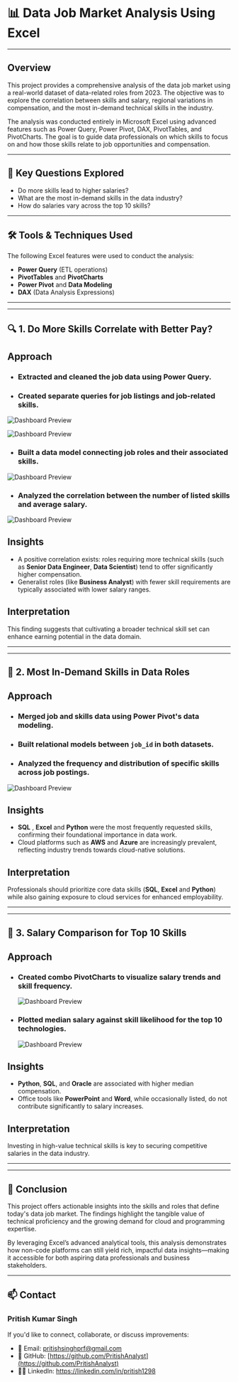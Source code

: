 # 📊 Data Job Market Analysis Using Excel

---

## Overview

This project provides a comprehensive analysis of the data job market using a real-world dataset of data-related roles from 2023. The objective was to explore the correlation between skills and salary, regional variations in compensation, and the most in-demand technical skills in the industry.

The analysis was conducted entirely in Microsoft Excel using advanced features such as Power Query, Power Pivot, DAX, PivotTables, and PivotCharts. The goal is to guide data professionals on which skills to focus on and how those skills relate to job opportunities and compensation.

---

## 📌 Key Questions Explored

- Do more skills lead to higher salaries?
- What are the most in-demand skills in the data industry?
- How do salaries vary across the top 10 skills?

---

## 🛠️ Tools & Techniques Used

The following Excel features were used to conduct the analysis:

- **Power Query** (ETL operations)
- **PivotTables** and **PivotCharts**
- **Power Pivot** and **Data Modeling**
- **DAX** (Data Analysis Expressions)

---

---

## 🔍 1. Do More Skills Correlate with Better Pay?

## Approach

- ### Extracted and cleaned the job data using Power Query.
- ### Created separate queries for job listings and job-related skills.

![Dashboard Preview](/assets/Data%20jobs%20all%20power%20query.png)

![Dashboard Preview](/assets/Data%20job%20skills%20power%20query.png)

- ### Built a data model connecting job roles and their associated skills.

![Dashboard Preview](/assets/Data%20model%20diagram.png)

- ### Analyzed the correlation between the number of listed skills and average salary.

![Dashboard Preview](/assets/Salary-skills%20window.png)

## Insights

- A positive correlation exists: roles requiring more technical skills (such as **Senior Data Engineer**, **Data Scientist**) tend to offer significantly higher compensation.
- Generalist roles (like **Business Analyst**) with fewer skill requirements are typically associated with lower salary ranges.

## Interpretation

This finding suggests that cultivating a broader technical skill set can enhance earning potential in the data domain.

---

---

## 🔧 2. Most In-Demand Skills in Data Roles

## Approach

- ### Merged job and skills data using Power Pivot's data modeling.
- ### Built relational models between `job_id` in both datasets.
- ### Analyzed the frequency and distribution of specific skills across job postings.

![Dashboard Preview](/assets/skill%20job%20analysis.gif)

## Insights

- **SQL** , **Excel** and **Python** were the most frequently requested skills, confirming their foundational importance in data work.
- Cloud platforms such as **AWS** and **Azure** are increasingly prevalent, reflecting industry trends towards cloud-native solutions.

## Interpretation

Professionals should prioritize core data skills (**SQL**, **Excel** and **Python**) while also gaining exposure to cloud services for enhanced employability.

---

---

## 💼 3. Salary Comparison for Top 10 Skills

## Approach

- ### Created combo PivotCharts to visualize salary trends and skill frequency.
  ![Dashboard Preview](/assets/combo%20pivot%20chart.png)
- ### Plotted median salary against skill likelihood for the top 10 technologies.
  ![Dashboard Preview](/assets/skill%20likelihood%20x%20median%20salary.png)

## Insights

- **Python**, **SQL**, and **Oracle** are associated with higher median compensation.
- Office tools like **PowerPoint** and **Word**, while occasionally listed, do not contribute significantly to salary increases.

## Interpretation

Investing in high-value technical skills is key to securing competitive salaries in the data industry.

---
---
## 📌 Conclusion

This project offers actionable insights into the skills and roles that define today's data job market. The findings highlight the tangible value of technical proficiency and the growing demand for cloud and programming expertise.

By leveraging Excel’s advanced analytical tools, this analysis demonstrates how non-code platforms can still yield rich, impactful data insights—making it accessible for both aspiring data professionals and business stakeholders.

---

## 📫 Contact

### **Pritish Kumar Singh**

If you'd like to connect, collaborate, or discuss improvements:

- 📧 Email: [pritishsinghprf@gmail.com](mailto:pritishsinghprf@gmail.com)
- 🔗 GitHub: [https://github.com/PritishAnalyst](https://github.com/PritishAnalyst)
- 🧑‍💼 LinkedIn: https://linkedin.com/in/pritish1298
